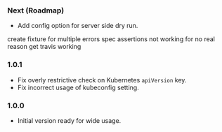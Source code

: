 ### Next (Roadmap)
- Add config option for server side dry run.

create fixture for multiple errors
spec assertions not working for no real reason
get travis working

### 1.0.1
- Fix overly restrictive check on Kubernetes `apiVersion` key.
- Fix incorrect usage of kubeconfig setting.

### 1.0.0
- Initial version ready for wide usage.
